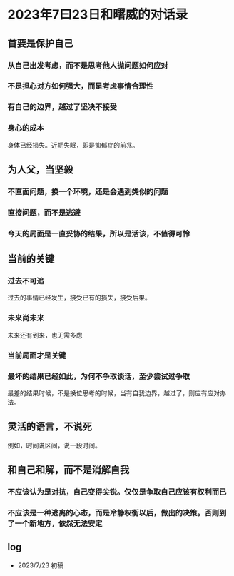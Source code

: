 # 2023年7曰23日和曙威的对话录

## 首要是保护自己

### 从自己出发考虑，而不是思考他人抛问题如何应对

### 不是担心对方如何强大，而是考虑事情合理性

### 有自己的边界，越过了坚决不接受

### 身心的成本

身体已经损失。近期失眠，即是抑郁症的前兆。


## 为人父，当坚毅

### 不直面问题，换一个环境，还是会遇到类似的问题

### 直接问题，而不是逃避

### 今天的局面是一直妥协的结果，所以是活该，不值得可怜


## 当前的关键

### 过去不可追

过去的事情已经发生，接受已有的损失，接受后果。

### 未来尚未来

未来还有到来，也无需多虑

### 当前局面才是关键

### 最坏的结果已经如此，为何不争取谈话，至少尝试过争取

最差的结果时候，不是换位思考的时候，当有自我边界，越过了，则应有应对办法。


## 灵活的语言，不说死

例如，时间说区间，说一段时间。



## 和自己和解，而不是消解自我

### 不应该认为是对抗，自己变得尖锐。仅仅是争取自己应该有权利而已

### 不应该是一种逃离的心态，而是冷静权衡以后，做出的决策。否则到了一个新地方，依然无法安定

## log

- 2023/7/23 初稿